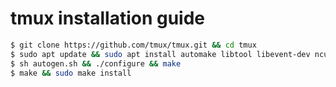 # tmux installation guide

```sh
$ git clone https://github.com/tmux/tmux.git && cd tmux
$ sudo apt update && sudo apt install automake libtool libevent-dev ncurses-dev
$ sh autogen.sh && ./configure && make
$ make && sudo make install
```
